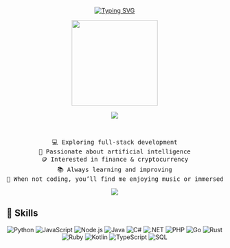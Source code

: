 <p align="center">
  <a href="https://git.io/typing-svg">
    <img src="https://readme-typing-svg.demolab.com?font=Fira+Code&pause=1000&color=F7A7D9&width=600&center=true&lines=Hi%2C+I%E2%80%99m+Carol" alt="Typing SVG"/>
  </a>
</p>

<div align="center">
  <img src="https://i.imgur.com/zeuHIk9.gif" width="200">
</div>

<p align="center">
  <img src="https://img.shields.io/static/v1?label=Full-stack&message=developer&color=FF69B4&labelColor=F4C2D7&style=flat" />
</p>

<br>

<center>
<pre>
💻 Exploring full-stack development
🤖 Passionate about artificial intelligence
🪙 Interested in finance & cryptocurrency
📚 Always learning and improving
🎵 When not coding, you’ll find me enjoying music or immersed in games
</pre>
</center>

<p align="center">
  <img src="https://img.shields.io/badge/🌎 Languages: Portuguese • English • Spanish-F4C2D7?style=flat-square&logoColor=white"/>
</p>


## 🌷 Skills 

<p align="center">
  <img src="https://img.shields.io/badge/Python-FF69B4?style=flat-square&logo=python&logoColor=white" title="Python"/>
  <img src="https://img.shields.io/badge/JavaScript-F4C2D7?style=flat-square&logo=javascript&logoColor=white" title="JavaScript"/>
  <img src="https://img.shields.io/badge/Node.js-FF69B4?style=flat-square&logo=node.js&logoColor=white" title="Node.js"/>
  <img src="https://img.shields.io/badge/Java-F4C2D7?style=flat-square&logo=java&logoColor=white" title="Java"/>
  <img src="https://img.shields.io/badge/C%23-FF69B4?style=flat-square&logo=c%23&logoColor=white" title="C#"/>
  <img src="https://img.shields.io/badge/.NET-F4C2D7?style=flat-square&logo=dotnet&logoColor=white" title=".NET"/>
  <img src="https://img.shields.io/badge/PHP-FF69B4?style=flat-square&logo=php&logoColor=white" title="PHP"/>
  <img src="https://img.shields.io/badge/Go-F4C2D7?style=flat-square&logo=go&logoColor=white" title="Go"/>
  <img src="https://img.shields.io/badge/Rust-FF69B4?style=flat-square&logo=rust&logoColor=white" title="Rust"/>
  <img src="https://img.shields.io/badge/Ruby-F4C2D7?style=flat-square&logo=ruby&logoColor=white" title="Ruby"/>
  <img src="https://img.shields.io/badge/Kotlin-FF69B4?style=flat-square&logo=kotlin&logoColor=white" title="Kotlin"/>
  <img src="https://img.shields.io/badge/TypeScript-F4C2D7?style=flat-square&logo=typescript&logoColor=white" title="TypeScript"/>
  <img src="https://img.shields.io/badge/SQL-FF69B4?style=flat-square&logo=mysql&logoColor=white" title="SQL"/>
</p>
